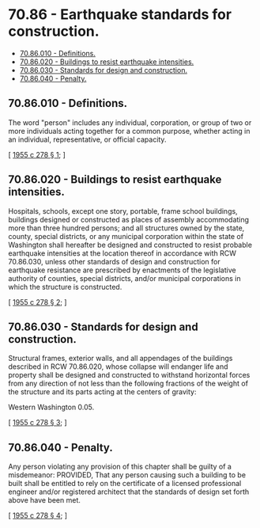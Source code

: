 # 70.86 - Earthquake standards for construction.
* [70.86.010 - Definitions.](#7086010---definitions)
* [70.86.020 - Buildings to resist earthquake intensities.](#7086020---buildings-to-resist-earthquake-intensities)
* [70.86.030 - Standards for design and construction.](#7086030---standards-for-design-and-construction)
* [70.86.040 - Penalty.](#7086040---penalty)
## 70.86.010 - Definitions.
The word "person" includes any individual, corporation, or group of two or more individuals acting together for a common purpose, whether acting in an individual, representative, or official capacity.

\[ [1955 c 278 § 1](http://leg.wa.gov/CodeReviser/documents/sessionlaw/1955c278.pdf?cite=1955%20c%20278%20§%201); \]

## 70.86.020 - Buildings to resist earthquake intensities.
Hospitals, schools, except one story, portable, frame school buildings, buildings designed or constructed as places of assembly accommodating more than three hundred persons; and all structures owned by the state, county, special districts, or any municipal corporation within the state of Washington shall hereafter be designed and constructed to resist probable earthquake intensities at the location thereof in accordance with RCW 70.86.030, unless other standards of design and construction for earthquake resistance are prescribed by enactments of the legislative authority of counties, special districts, and/or municipal corporations in which the structure is constructed.

\[ [1955 c 278 § 2](http://leg.wa.gov/CodeReviser/documents/sessionlaw/1955c278.pdf?cite=1955%20c%20278%20§%202); \]

## 70.86.030 - Standards for design and construction.
Structural frames, exterior walls, and all appendages of the buildings described in RCW 70.86.020, whose collapse will endanger life and property shall be designed and constructed to withstand horizontal forces from any direction of not less than the following fractions of the weight of the structure and its parts acting at the centers of gravity:

Western Washington 0.05.

\[ [1955 c 278 § 3](http://leg.wa.gov/CodeReviser/documents/sessionlaw/1955c278.pdf?cite=1955%20c%20278%20§%203); \]

## 70.86.040 - Penalty.
Any person violating any provision of this chapter shall be guilty of a misdemeanor: PROVIDED, That any person causing such a building to be built shall be entitled to rely on the certificate of a licensed professional engineer and/or registered architect that the standards of design set forth above have been met.

\[ [1955 c 278 § 4](http://leg.wa.gov/CodeReviser/documents/sessionlaw/1955c278.pdf?cite=1955%20c%20278%20§%204); \]

